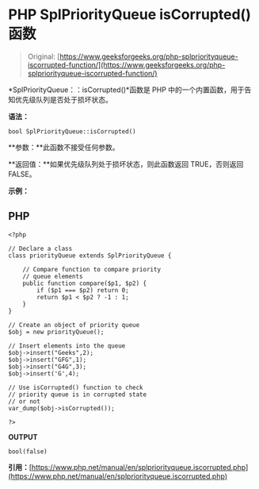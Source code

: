 # PHP SplPriorityQueue isCorrupted()函数

> Original: [https://www.geeksforgeeks.org/php-splpriorityqueue-iscorrupted-function/](https://www.geeksforgeeks.org/php-splpriorityqueue-iscorrupted-function/)

*SplPriorityQueue：：isCorrupted()*函数是 PHP 中的一个内置函数，用于告知优先级队列是否处于损坏状态。

**语法：**

```
bool SplPriorityQueue::isCorrupted()
```

**参数：**此函数不接受任何参数。

**返回值：**如果优先级队列处于损坏状态，则此函数返回 TRUE，否则返回 FALSE。

**示例：**

## PHP

```
<?php

// Declare a class
class priorityQueue extends SplPriorityQueue {

    // Compare function to compare priority
    // queue elements
    public function compare($p1, $p2) {
        if ($p1 === $p2) return 0;
        return $p1 < $p2 ? -1 : 1;
    }
}

// Create an object of priority queue
$obj = new priorityQueue();

// Insert elements into the queue
$obj->insert("Geeks",2);
$obj->insert("GFG",1);
$obj->insert("G4G",3);
$obj->insert('G',4);

// Use isCorrupted() function to check
// priority queue is in corrupted state
// or not
var_dump($obj->isCorrupted());

?>
```

**OUTPUT**

```
bool(false)
```

**引用：**[https://www.php.net/manual/en/splpriorityqueue.iscorrupted.php](https://www.php.net/manual/en/splpriorityqueue.iscorrupted.php)